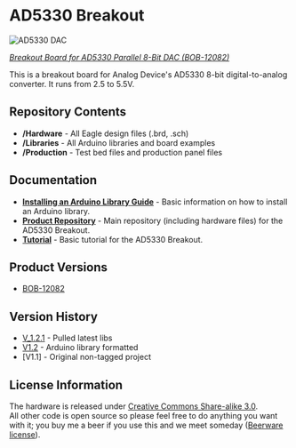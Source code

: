 AD5330 Breakout
===============

![AD5330 DAC](https://dlnmh9ip6v2uc.cloudfront.net//images/products/1/2/0/8/2/12082-00.jpg)

[*Breakout Board for AD5330 Parallel 8-Bit DAC (BOB-12082)*](https://www.sparkfun.com/products/12082)

This is a breakout board for Analog Device's AD5330 8-bit digital-to-analog converter. 
It runs from 2.5 to 5.5V. 

Repository Contents
-------------------

* **/Hardware** - All Eagle design files (.brd, .sch)
* **/Libraries** - All Arduino libraries and board examples
* **/Production** - Test bed files and production panel files

Documentation
--------------

* **[Installing an Arduino Library Guide](https://learn.sparkfun.com/tutorials/installing-an-arduino-library)** - Basic information on how to install an Arduino library.
* **[Product Repository](https://github.com/sparkfun/AD5330_Breakout)** - Main repository (including hardware files) for the AD5330 Breakout.
* **[Tutorial](http://www.sparkfun.com/commerce/tutorial_info.php?tutorials_id=160)** - Basic tutorial for the AD5330 Breakout.

Product Versions
----------------
* [BOB-12082](https://www.sparkfun.com/products/12082)

Version History
---------------
* [V_1.2.1](https://github.com/sparkfun/AD5330_Breakout_Arduino_Library/tree/V_1.2.1) - Pulled latest libs
* [V1.2](https://github.com/sparkfun/AD5330_Breakout_Arduino_Library/tree/V_1.2) - Arduino library formatted
* [V1.1] - Original non-tagged project

License Information
-------------------
The hardware is released under [Creative Commons Share-alike 3.0](http://creativecommons.org/licenses/by-sa/3.0/).  
All other code is open source so please feel free to do anything you want with it; you buy me a beer if you use this and we meet someday ([Beerware license](http://en.wikipedia.org/wiki/Beerware)).
